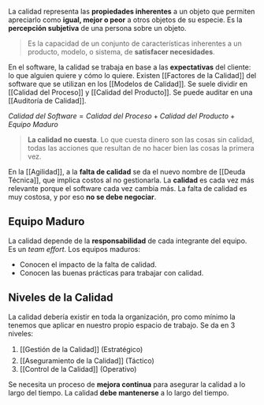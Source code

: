 La calidad representa las **propiedades inherentes** a un objeto que permiten apreciarlo como **igual, mejor o peor** a otros objetos de su especie. Es la **percepción subjetiva** de una persona sobre un objeto.

> Es la capacidad de un conjunto de características inherentes a un producto, modelo, o sistema, de **satisfacer necesidades**.

En el software, la calidad se trabaja en base a las **expectativas** del cliente: lo que alguien quiere y cómo lo quiere. Existen [[Factores de la Calidad]] del software que se utilizan en los [[Modelos de Calidad]]. Se suele dividir en [[Calidad del Proceso]] y [[Calidad del Producto]]. Se puede auditar en una [[Auditoría de Calidad]].

$Calidad \ del \ Software = Calidad \ del \ Proceso + Calidad \ del \ Producto + Equipo \ Maduro$

> **La calidad no cuesta**. Lo que cuesta dinero son las cosas sin calidad, todas las acciones que resultan de no hacer bien las cosas la primera vez.

En la [[Agilidad]], a la **falta de calidad** se da el nuevo nombre de [[Deuda Técnica]], que implica costos al no gestionarla. La **calidad** es cada vez más relevante porque el software cada vez cambia más. La falta de calidad es muy costosa, y por eso **no se debe negociar**.

## Equipo Maduro

La calidad depende de la **responsabilidad** de cada integrante del equipo. Es un _team effort_. Los equipos maduros:

- Conocen el impacto de la falta de calidad.
- Conocen las buenas prácticas para trabajar con calidad.

## Niveles de la Calidad

La calidad debería existir en toda la organización, pro como mínimo la tenemos que aplicar en nuestro propio espacio de trabajo. Se da en 3 niveles:

1. [[Gestión de la Calidad]] (Estratégico)
2. [[Aseguramiento de la Calidad]] (Táctico)
3. [[Control de la Calidad]] (Operativo)

Se necesita un proceso de **mejora continua** para asegurar la calidad a lo largo del tiempo. La calidad **debe mantenerse** a lo largo del tiempo.
